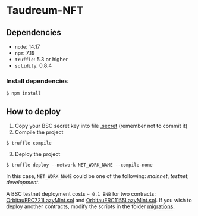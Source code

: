 # Taudreum-NFT

## Dependencies
* `node`: 14.17
* `npm`: 7.19
* `truffle`: 5.3 or higher
* `solidity`: 0.8.4

### Install dependencies
```shell
$ npm install
```

## How to deploy
1. Copy your BSC secret key into file [.secret](./.secret) (remember not to commit it)
2. Compile the project
```shell
$ truffle compile
```
3. Deploy the project
```shell
$ truffle deploy --network NET_WORK_NAME --compile-none
```
In this case, `NET_WORK_NAME` could be one of the following: *mainnet*, *testnet*, *development*.

A BSC testnet deployment costs `~ 0.1 BNB` for two contracts: [OrbitauERC721LazyMint.sol](https://testnet.bscscan.com/tx/0x69a78f9571ed2808d153551e323d126441162721088ec8573812b0943a6f6a00) and [OrbitauERC1155LazyMint.sol](https://testnet.bscscan.com/tx/0x7649e9bd9b08d56527cd89d637c66dcdd14a9e0b955661e684126b66d683af58).
If you wish to deploy another contracts, modify the scripts in the folder [migrations](./migrations).

